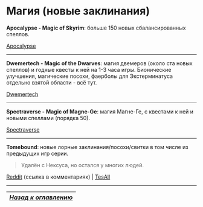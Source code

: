 # Магия (новые заклинания)

**Apocalypse - Magic of Skyrim**: больше 150 новых сбалансированных спеллов.

[Apocalypse](https://www.nexusmods.com/skyrimspecialedition/mods/1090)

------

**Dwemertech - Magic of the Dwarves**: магия двемеров (около ста новых спеллов) и годные квесты к ней на 1-3 часа игры. Бионические улучшения, магические посохи, фаерболы для Экстерминатуса отдельно взятой области - всё тут.

[Dwemertech](https://www.nexusmods.com/skyrimspecialedition/mods/7452)

------

**Spectraverse - Magic of Magne-Ge**: магия Магне-Ге, с квестами к ней и новыми спеллами (порядка 50).

[Spectraverse](https://www.nexusmods.com/skyrimspecialedition/mods/11215)

------

**Tomebound**: новые лорные заклинания/посохи/свитки в том числе из предыдущих игр серии.

> Удалён с Нексуса, но остался у многих людей.

[Reddit](https://www.reddit.com/r/modpiracy/comments/9b40l4/request_skyrim_se_tomebound/) (ссылка в комментариях) | [TesAll](http://tesall.ru/files/file/8839-the-elder-scrolls-v-skyrim-tomebound-peredelka-the-elder-scrolls-tomes/)

------

|[*Назад к оглавлению*](../01_Оглавление.md)|
|:---:|
